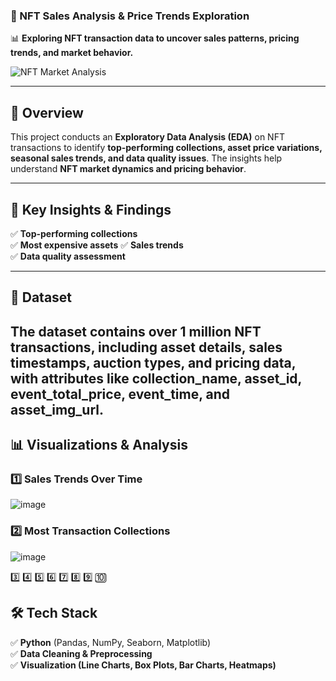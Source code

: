 
### **📌 NFT Sales Analysis & Price Trends Exploration**  

📊 **Exploring NFT transaction data to uncover sales patterns, pricing trends, and market behavior.**  

![NFT Market Analysis](https://www.google.com/url?sa=i&url=https%3A%2F%2Fwww.newyorker.com%2Fculture%2Finfinite-scroll%2Fwhy-bored-ape-avatars-are-taking-over-twitter&psig=AOvVaw2zhNk3_7sBMQz7Y0dlCngi&ust=1741434397767000&source=images&cd=vfe&opi=89978449&ved=0CBQQjRxqFwoTCIjH6Ory94sDFQAAAAAdAAAAABAE)  

---

## **📖 Overview**  
This project conducts an **Exploratory Data Analysis (EDA)** on NFT transactions to identify **top-performing collections, asset price variations, seasonal sales trends, and data quality issues**. The insights help understand **NFT market dynamics and pricing behavior**.  

---

## **🚀 Key Insights & Findings**  
✅ **Top-performing collections**  
✅ **Most expensive assets** 
✅ **Sales trends**     
✅ **Data quality assessment**  

---

## **📂 Dataset**  
The dataset contains over 1 million NFT transactions, including asset details, sales timestamps, auction types, and pricing data, with attributes like collection_name, asset_id, event_total_price, event_time, and asset_img_url.
---

## **📊 Visualizations & Analysis**  
### **1️⃣ Sales Trends Over Time**  
![image](https://github.com/user-attachments/assets/17e4338e-f820-44a6-9cbd-8a8c422f5484)


### **2️⃣ Most Transaction Collections**  
![image](https://github.com/user-attachments/assets/32668c98-d3cc-490b-b280-ff8524d5175a)

3️⃣ 
4️⃣ 
5️⃣ 
6️⃣ 
7️⃣
8️⃣ 
9️⃣ 
🔟 

## **🛠️ Tech Stack**  
✅ **Python** (Pandas, NumPy, Seaborn, Matplotlib)  
✅ **Data Cleaning & Preprocessing**   
✅ **Visualization (Line Charts, Box Plots, Bar Charts, Heatmaps)**  

